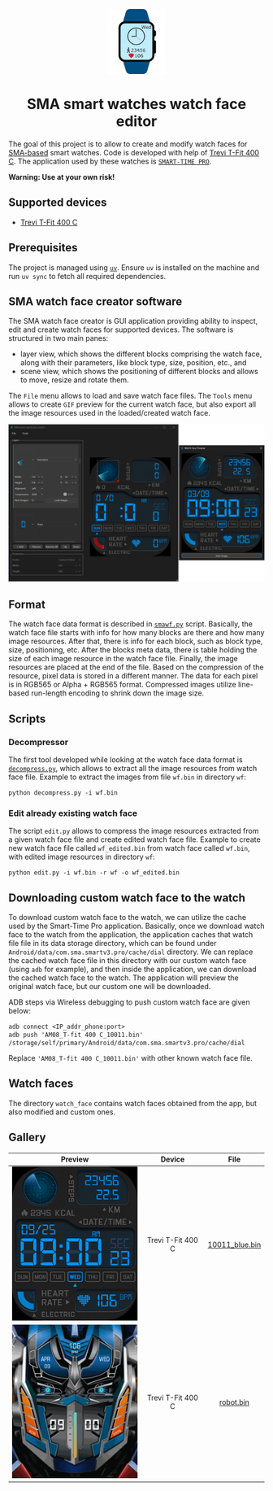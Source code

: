 <p align="center">
<picture>
<img src="ui/resources/icon.png" height="128">
</picture>
<h1 align="center">SMA smart watches watch face editor</h1>
</p>

The goal of this project is to allow to create and modify watch faces for [SMA-based](https://www.smawatch.com/) smart watches.
Code is developed with help of [Trevi T-Fit 400 C](https://www.trevi.it/catalog/articolo/146-smartwatch/yombjekdjj-t-fit-400-c-smart-fitness-band-curve-nero.html).
The application used by these watches is [`SMART-TIME PRO`](https://play.google.com/store/apps/details?id=com.sma.smartv3.pro&hl=en).

**Warning: Use at your own risk!**

## Supported devices

- [Trevi T-Fit 400 C](https://www.trevi.it/catalog/articolo/146-smartwatch/yombjekdjj-t-fit-400-c-smart-fitness-band-curve-nero.html)

## Prerequisites

The project is managed using [`uv`](https://github.com/astral-sh/uv).
Ensure `uv` is installed on the machine and run `uv sync` to fetch all required dependencies.

## SMA watch face creator software

The SMA watch face creator is GUI application providing ability to inspect, edit and create watch faces for supported devices.
The software is structured in two main panes:
- layer view, which shows the different blocks comprising the watch face, along with their parameters, like block type, size, position, etc., and
- scene view, which shows the positioning of different blocks and allows to move, resize and rotate them.

The `File` menu allows to load and save watch face files.
The `Tools` menu allows to create `GIF` preview for the current watch face, but also export all the image resources used in the loaded/created watch face.

![SMA watch face creator structure](images/sma-wf-creator.png)

## Format

The watch face data format is described in [`smawf.py`](smawf.py) script.
Basically, the watch face file starts with info for how many blocks are there and how many image resources.
After that, there is info for each block, such as block type, size, positioning, etc.
After the blocks meta data, there is table holding the size of each image resource in the watch face file.
Finally, the image resources are placed at the end of the file.
Based on the compression of the resource, pixel data is stored in a different manner.
The data for each pixel is in RGB565 or Alpha + RGB565 format.
Compressed images utilize line-based run-length encoding to shrink down the image size.

## Scripts

### Decompressor

The first tool developed while looking at the watch face data format is [`decompress.py`](decompress.py), which allows to extract all the image resources from watch face file.
Example to extract the images from file `wf.bin` in directory `wf`:
```
python decompress.py -i wf.bin
```

### Edit already existing watch face

The script `edit.py` allows to compress the image resources extracted from a given watch face file and create edited watch face file.
Example to create new watch face file called `wf_edited.bin` from watch face called `wf.bin`, with edited image resources in directory `wf`:

```
python edit.py -i wf.bin -r wf -o wf_edited.bin
```

## Downloading custom watch face to the watch

To download custom watch face to the watch, we can utilize the cache used by the Smart-Time Pro application.
Basically, once we download watch face to the watch from the application, the application caches that watch file file in its data storage directory, which can be found under `Android/data/com.sma.smartv3.pro/cache/dial` directory.
We can replace the cached watch face file in this directory with our custom watch face (using `adb` for example), and then inside the application, we can download the cached watch face to the watch.
The application will preview the original watch face, but our custom one will be downloaded.

ADB steps via Wireless debugging to push custom watch face are given below:
```
adb connect <IP_addr_phone:port>
adb push 'AM08_T-fit 400 C_10011.bin' /storage/self/primary/Android/data/com.sma.smartv3.pro/cache/dial
```
Replace `'AM08_T-fit 400 C_10011.bin'` with other known watch face file.

## Watch faces

The directory `watch_face` contains watch faces obtained from the app, but also modified and custom ones.

## Gallery

| Preview | Device | File |
| :-----: |  :--:  | :--: |
| ![](watch_faces/10011_blue/000.png) | Trevi T-Fit 400 C | [10011_blue.bin](watch_faces/10011_blue.bin)
| ![](watch_faces/robot/preview.png) | Trevi T-Fit 400 C | [robot.bin](watch_faces/robot.bin)

